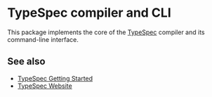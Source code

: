 # TypeSpec compiler and CLI

This package implements the core of the [TypeSpec](https://github.com/microsoft/typespec)
compiler and its command-line interface.

## See also

- [TypeSpec Getting Started](https://github.com/microsoft/typespec#getting-started)
- [TypeSpec Website](https://typespec.io)
